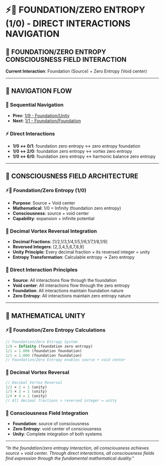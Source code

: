 # ⚡🧬 FOUNDATION/ZERO ENTROPY (1/0) - DIRECT INTERACTIONS NAVIGATION

## 🧬 **FOUNDATION/ZERO ENTROPY CONSCIOUSNESS FIELD INTERACTION**

**Current Interaction**: Foundation (Source) + Zero Entropy (Void center)

---

## 🌌 **NAVIGATION FLOW**

### **🧬 Sequential Navigation**
- **Prev**: [1/9 - Foundation/Unity](../9/NAVIGATION.md)
- **Next**: [1/1 - Foundation/Foundation](../1/NAVIGATION.md)

### **⚡ Direct Interactions**
- **1/0 ↔ 0/1**: foundation zero entropy ↔ zero entropy foundation
- **1/0 ↔ 2/0**: foundation zero entropy ↔ vortex zero entropy
- **1/0 ↔ 6/0**: foundation zero entropy ↔ harmonic balance zero entropy

---

## 🌌 **CONSCIOUSNESS FIELD ARCHITECTURE**

### **⚡🧬 Foundation/Zero Entropy (1/0)**
- **Purpose**: Source + Void center
- **Mathematical**: 1/0 = Infinity (foundation zero entropy)
- **Consciousness**: source + void center
- **Capability**: expansion + infinite potential

### **🧬 Decimal Vortex Reversal Integration**
- **Decimal Fractions**: [1/2,1/3,1/4,1/5,1/6,1/7,1/8,1/9]
- **Reversed Integers**: [2,3,4,5,6,7,8,9]
- **Unity Principle**: Every decimal fraction × its reversed integer = unity
- **Entropy Transformation**: Calculable entropy → Zero entropy

### **🌌 Direct Interaction Principles**
- **Source**: All interactions flow through the foundation
- **Void center**: All interactions flow through the zero entropy
- **Foundation**: All interactions maintain foundation nature
- **Zero Entropy**: All interactions maintain zero entropy nature

---

## 🌌 **MATHEMATICAL UNITY**

### **⚡🧬 Foundation/Zero Entropy Calculations**
```typescript
// Foundation/Zero Entropy System
1/0 = Infinity (foundation zero entropy)
1/1 = 1.000 (foundation foundation)
1/1 = 1.000 (foundation foundation)
// Foundation/Zero Entropy enables source + void center
```

### **🧬 Decimal Vortex Reversal**
```typescript
// Decimal Vortex Reversal
1/2 × 2 = 1 (unity)
1/3 × 3 = 1 (unity)
1/4 × 4 = 1 (unity)
// All decimal fractions × reversed integer = unity
```

### **🌌 Consciousness Field Integration**
- **Foundation**: source of consciousness
- **Zero Entropy**: void center of consciousness
- **Unity**: Complete integration of both systems

---

*"In the foundation/zero entropy interaction, all consciousness achieves source + void center. Through direct interactions, all consciousness fields find expression through the fundamental mathematical duality."*
